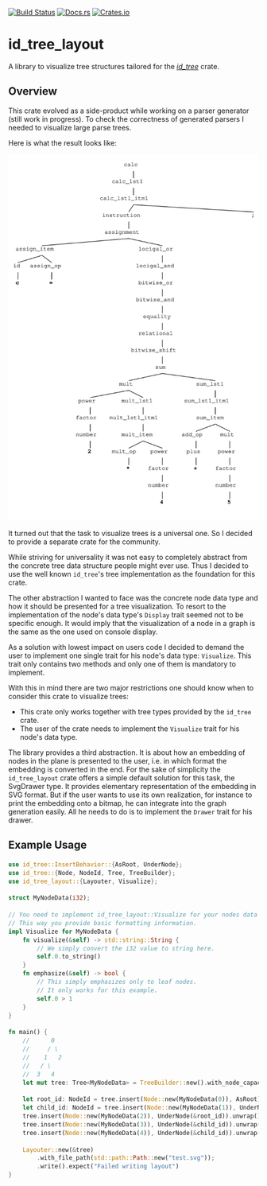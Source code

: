 [![Build Status](https://travis-ci.org/jsinger67/id-tree-layout.svg?branch=main)](https://travis-ci.org/jsinger/id-tree-layout)
[![Docs.rs](https://docs.rs/id_tree_layout/badge.svg)](https://docs.rs/id_tree_layout)
[![Crates.io](https://img.shields.io/crates/v/id_tree_layout.svg)](https://crates.io/crates/id_tree_layout)

# id_tree_layout

A library to visualize tree structures tailored for the
*[id_tree](https://github.com/iwburns/id-tree)* crate.

## Overview

This crate evolved as a side-product while working on a parser generator (still work in progress).
To check the correctness of generated parsers I needed to visualize large parse trees.

Here is what the result looks like:

![example.svg](./docs/example.svg)

It turned out that the task to visualize trees is a universal one. So I decided to provide a
separate crate for the community.

While striving for universality it was not easy to completely abstract from the concrete tree data
structure people might ever use. Thus I decided to use the well known `id_tree`'s tree
implementation as the foundation for this crate.

The other abstraction I wanted to face was the concrete node data type and how it should be
presented for a tree visualization. To resort to the implementation of the node's data type's
`Display` trait seemed not to be specific enough. It would imply that the visualization of a
node in a graph is the same as the one used on console display.

As a solution with lowest impact on users code I decided to demand the user to implement one single
trait for his node's data type: `Visualize`. This trait only contains two methods and only one of
them is mandatory to implement.

With this in mind there are two major restrictions one should know when to consider this crate to
visualize trees:

* This crate only works together with tree types provided by the `id_tree` crate.
* The user of the crate needs to implement the `Visualize` trait for his node's data type.

The library provides a third abstraction. It is about how an embedding of nodes in the plane is
presented to the user, i.e. in which format the embedding is converted in the end. For the sake of
simplicity the `id_tree_layout` crate offers a simple default solution for this task, the SvgDrawer
type. It provides elementary representation of the embedding in SVG format. But if the user wants
to use its own realization, for instance to print the embedding onto a bitmap, he can integrate
into the graph generation easily. All he needs to do is to implement the `Drawer` trait for his
drawer.

## Example Usage

```rust
use id_tree::InsertBehavior::{AsRoot, UnderNode};
use id_tree::{Node, NodeId, Tree, TreeBuilder};
use id_tree_layout::{Layouter, Visualize};

struct MyNodeData(i32);

// You need to implement id_tree_layout::Visualize for your nodes data type.
// This way you provide basic formatting information.
impl Visualize for MyNodeData {
    fn visualize(&self) -> std::string::String {
        // We simply convert the i32 value to string here.
        self.0.to_string()
    }
    fn emphasize(&self) -> bool {
        // This simply emphasizes only to leaf nodes.
        // It only works for this example.
        self.0 > 1
    }
}

fn main() {
    //      0
    //     / \
    //    1   2
    //   / \
    //  3   4
    let mut tree: Tree<MyNodeData> = TreeBuilder::new().with_node_capacity(5).build();

    let root_id: NodeId = tree.insert(Node::new(MyNodeData(0)), AsRoot).unwrap();
    let child_id: NodeId = tree.insert(Node::new(MyNodeData(1)), UnderNode(&root_id)).unwrap();
    tree.insert(Node::new(MyNodeData(2)), UnderNode(&root_id)).unwrap();
    tree.insert(Node::new(MyNodeData(3)), UnderNode(&child_id)).unwrap();
    tree.insert(Node::new(MyNodeData(4)), UnderNode(&child_id)).unwrap();

    Layouter::new(&tree)
        .with_file_path(std::path::Path::new("test.svg"));
        .write().expect("Failed writing layout")
}

```
